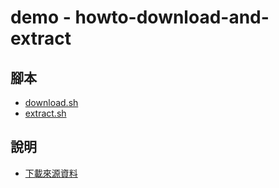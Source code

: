 
# demo - howto-download-and-extract

## 腳本

* [download.sh](download.sh)
* [extract.sh](extract.sh)

## 說明

* [下載來源資料](http://localhost:8080/#/howto-download-and-extract)
